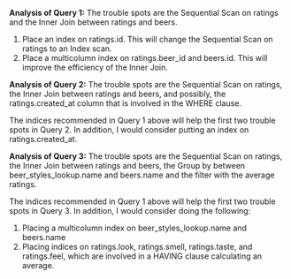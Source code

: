 **Analysis of Query 1:** The trouble spots are the Sequential Scan on ratings and the Inner Join between ratings and beers.

1. Place an index on ratings.id. This will change the Sequential Scan on ratings to an Index scan.
2. Place a multicolumn index on ratings.beer_id and beers.id. This will improve the efficiency of the Inner Join.

**Analysis of Query 2:** The trouble spots are the Sequential Scan on ratings, the Inner Join between ratings and beers, and possibly, the ratings.created_at column that is involved in the WHERE clause.

The indices recommended in Query 1 above will help the first two trouble spots in Query 2. In addition, I would consider putting an index on ratings.created_at.

**Analysis of Query 3:** The trouble spots are the Sequential Scan on ratings, the Inner Join between ratings and beers, the Group by between beer_styles_lookup.name and beers.name and the filter with the average ratings.

The indices recommended in Query 1 above will help the first two trouble spots in Query 3. In addition, I would consider doing the following:

1. Placing a multicolumn index on beer_styles_lookup.name and beers.name
2. Placing indices on ratings.look, ratings.smell, ratings.taste, and ratings.feel, which are involved in a HAVING clause calculating an average.
